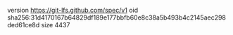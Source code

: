 version https://git-lfs.github.com/spec/v1
oid sha256:31d4170167b64829df189e177bbfb60e8c38a5b493b4c2145aec298ded61ce8d
size 4437
